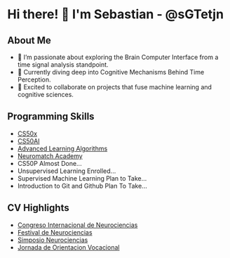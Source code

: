 # Hi there! 👋 I'm Sebastian - @sGTetjn

## About Me
- 👀 I’m passionate about exploring the Brain Computer Interface from a time signal analysis standpoint.
- 🌱 Currently diving deep into Cognitive Mechanisms Behind Time Perception.
- 💞️ Excited to collaborate on projects that fuse machine learning and cognitive sciences.

## Programming Skills
- [CS50x](https://drive.google.com/file/d/1S9l5lMk2Wky3fzGn-bYYVLbaen8U-Dfz/view?usp=sharing)
- [CS50AI](https://drive.google.com/file/d/191cgWzZ14In98ZfB6Uvbtw7F_HLny1L2/view?usp=sharing)
- [Advanced Learning Algorithms](https://coursera.org/share/746447a808c294ec7ed594b38051a020)
- [Neuromatch Academy](https://drive.google.com/file/d/1sDszgcKXbxqfy4zoo-dUbNiKxYRaHJr-/view?usp=sharing)
- CS50P Almost Done...
- Unsupervised Learning Enrolled...
- Supervised Machine Learning Plan to Take...
- Introduction to Git and Github Plan To Take...

## CV Highlights
- [Congreso Internacional de Neurociencias](https://drive.google.com/file/d/1lW79_YHpdhFSGOpOpzzMJH4LcXcNe7Q9/view?usp=sharing)
- [Festival de Neurociencias](https://drive.google.com/file/d/1FGomsG3bj4VJqbuCBUWXs67hp_VRAX8k/view?usp=drive_link)
- [Simposio Neurociencias](https://drive.google.com/file/d/1fmxsDxWRde0dJkrC-ryjMi1u7Y6IRujW/view?usp=sharing)
- [Jornada de Orientacion Vocacional](https://drive.google.com/file/d/1JJgbS3zH_lzNq7ulg0HOdhpNhrhti5oD/view?usp=sharing)
